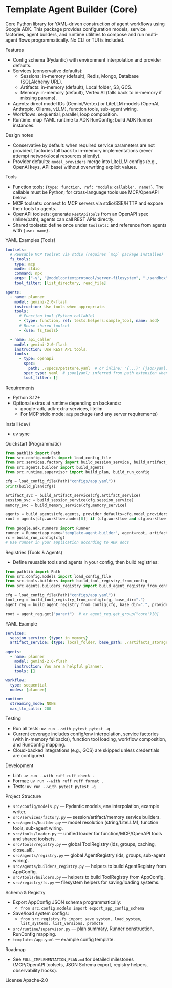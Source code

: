 Template Agent Builder (Core)
================================

Core Python library for YAML-driven construction of agent workflows using Google ADK. This package provides configuration models, service factories, agent builders, and runtime utilities to compose and run multi-agent flows programmatically. No CLI or TUI is included.

Features
- Config schema (Pydantic) with environment interpolation and provider defaults.
- Services (conservative defaults):
  - Sessions: in-memory (default), Redis, Mongo, Database (SQLAlchemy URL).
  - Artifacts: in-memory (default), Local folder, S3, GCS.
  - Memory: in-memory (default), Vertex AI (falls back to in-memory if missing params).
- Agents: direct model IDs (Gemini/Vertex) or LiteLLM models (OpenAI, Anthropic, Ollama, vLLM), function tools, sub-agent wiring.
- Workflows: sequential, parallel, loop composition.
- Runtime: map YAML runtime to ADK RunConfig; build ADK Runner instances.

Design notes
- Conservative by default: when required service parameters are not provided, factories fall back to in-memory implementations (never attempt network/local resources silently).
- Provider defaults: `model_providers` merge into LiteLLM configs (e.g., OpenAI keys, API base) without overwriting explicit values.

Tools
- Function tools: `{type: function, ref: "module:callable", name?}`. The callable must be Python; for cross-language tools use MCP/OpenAPI below.
- MCP toolsets: connect to MCP servers via stdio/SSE/HTTP and expose their tools to agents.
- OpenAPI toolsets: generate `RestApiTool`s from an OpenAPI spec (inline/path); agents can call REST APIs directly.
- Shared toolsets: define once under `toolsets:` and reference from agents with `{use: name}`.

YAML Examples (Tools)
```yaml
toolsets:
  # Reusable MCP toolset via stdio (requires `mcp` package installed)
  fs_tools:
    type: mcp
    mode: stdio
    command: npx
    args: ["-y", "@modelcontextprotocol/server-filesystem", "./sandbox"]
    tool_filter: [list_directory, read_file]

agents:
  - name: planner
    model: gemini-2.0-flash
    instruction: Use tools when appropriate.
    tools:
      # Function tool (Python callable)
      - {type: function, ref: tests.helpers:sample_tool, name: add}
      # Reuse shared toolset
      - {use: fs_tools}

  - name: api_caller
    model: gemini-2.0-flash
    instruction: Use REST API tools.
    tools:
      - type: openapi
        spec:
          path: ./specs/petstore.yaml  # or inline: "{...}" (json/yaml)
        spec_type: yaml  # json|yaml; inferred from path extension when omitted
        tool_filter: []
```

Requirements
- Python 3.12+
- Optional extras at runtime depending on backends:
  - google-adk, adk-extra-services, litellm
  - For MCP stdio mode: `mcp` package (and any server requirements)

Install (dev)
- uv sync

Quickstart (Programmatic)
```python
from pathlib import Path
from src.config.models import load_config_file
from src.services.factory import build_session_service, build_artifact_service, build_memory_service
from src.agents.builder import build_agents
from src.runtime.supervisor import build_plan, build_run_config

cfg = load_config_file(Path("configs/app.yaml"))
print(build_plan(cfg))

artifact_svc = build_artifact_service(cfg.artifact_service)
session_svc = build_session_service(cfg.session_service)
memory_svc = build_memory_service(cfg.memory_service)

agents = build_agents(cfg.agents, provider_defaults=cfg.model_providers)
root = agents[cfg.workflow.nodes[0]] if (cfg.workflow and cfg.workflow.nodes) else agents[cfg.agents[0].name]

from google.adk.runners import Runner
runner = Runner(app_name="template-agent-builder", agent=root, artifact_service=artifact_svc, session_service=session_svc, memory_service=memory_svc)
rc = build_run_config(cfg)
# Use runner in your application according to ADK docs
```

Registries (Tools & Agents)
- Define reusable tools and agents in your config, then build registries:
```python
from pathlib import Path
from src.config.models import load_config_file
from src.tools.builders import build_tool_registry_from_config
from src.agents.builders_registry import build_agent_registry_from_config

cfg = load_config_file(Path("configs/app.yaml"))
tool_reg = build_tool_registry_from_config(cfg, base_dir=".")
agent_reg = build_agent_registry_from_config(cfg, base_dir=".", provider_defaults=cfg.model_providers, tool_registry=tool_reg)

root = agent_reg.get("parent")  # or agent_reg.get_group("core")[0]
```

YAML Example
```yaml
services:
  session_service: {type: in_memory}
  artifact_service: {type: local_folder, base_path: ./artifacts_storage}

agents:
  - name: planner
    model: gemini-2.0-flash
    instruction: You are a helpful planner.
    tools: []

workflow:
  type: sequential
  nodes: [planner]

runtime:
  streaming_mode: NONE
  max_llm_calls: 200
```

Testing
- Run all tests: `uv run --with pytest pytest -q`
- Current coverage includes config/env interpolation, service factories (with in-memory fallbacks), function tool loading, workflow composition, and RunConfig mapping.
- Cloud-backed integrations (e.g., GCS) are skipped unless credentials are configured.

Development
- Lint: `uv run --with ruff ruff check .`
- Format: `uv run --with ruff ruff format .`
- Tests: `uv run --with pytest pytest -q`

Project Structure
- `src/config/models.py` — Pydantic models, env interpolation, example writer.
- `src/services/factory.py` — session/artifact/memory service builders.
- `src/agents/builder.py` — model resolution (string/LiteLLM), function tools, sub-agent wiring.
- `src/tools/loader.py` — unified loader for function/MCP/OpenAPI tools and shared toolsets.
- `src/tools/registry.py` — global ToolRegistry (ids, groups, caching, close_all).
- `src/agents/registry.py` — global AgentRegistry (ids, groups, sub-agent wiring).
- `src/agents/builders_registry.py` — helpers to build AgentRegistry from AppConfig.
- `src/tools/builders.py` — helpers to build ToolRegistry from AppConfig.
- `src/registry/fs.py` — filesystem helpers for saving/loading systems.

Schema & Registry
- Export AppConfig JSON schema programmatically:
  - `from src.config.models import export_app_config_schema`
- Save/load system configs:
  - `from src.registry.fs import save_system, load_system, list_systems, list_versions, promote`
- `src/runtime/supervisor.py` — plan summary, Runner construction, RunConfig mapping.
- `templates/app.yaml` — example config template.

Roadmap
- See `FULL_IMPLEMENTATION_PLAN.md` for detailed milestones (MCP/OpenAPI toolsets, JSON Schema export, registry helpers, observability hooks).

License
Apache-2.0
